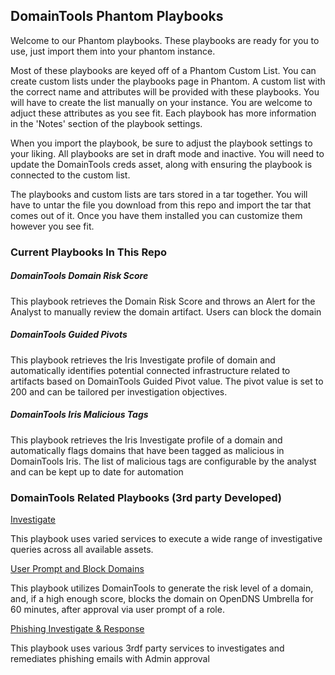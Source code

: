 ## DomainTools Phantom Playbooks

Welcome to our Phantom playbooks. These playbooks are ready for you to use, just import them into your phantom instance. 

Most of these playbooks are keyed off of a Phantom Custom List. You can create custom lists under the playbooks page in Phantom. A custom list with the correct name and attributes will be provided with these playbooks. You will have to create the list manually on your instance. You are welcome to adjuct these attributes as you see fit. Each playbook has more information in the 'Notes' section of the playbook settings. 

When you import the playbook, be sure to adjust the playbook settings to your liking. All playbooks are set in draft mode and inactive. You will need to update the DomainTools creds asset, along with ensuring the playbook is connected to the custom list.

The playbooks and custom lists are tars stored in a tar together. You will have to untar the file you download from this repo and import the tar that comes out of it. Once you have them installed you can customize them however you see fit. 

### Current Playbooks In This Repo

##### DomainTools Domain Risk Score
This playbook retrieves the Domain Risk Score and throws an Alert for the Analyst to manually review the domain artifact. Users can block the domain 
##### DomainTools Guided Pivots
This playbook retrieves the Iris Investigate profile of domain and automatically identifies potential connected infrastructure related to artifacts based on DomainTools Guided Pivot value. The pivot value is set to 200 and can be tailored per investigation objectives.
##### DomainTools Iris Malicious Tags
This playbook retrieves the Iris Investigate profile of a domain and automatically flags domains that have been tagged as malicious in DomainTools Iris. The list of malicious tags are configurable by the analyst and can be kept up to date for automation

### DomainTools Related Playbooks (3rd party Developed)
[Investigate](https://github.com/phantomcyber/playbooks/blob/4.2/investigate.py)

This playbook uses varied services to execute a wide range of investigative queries across all available assets.

[User Prompt and Block Domains](https://github.com/phantomcyber/playbooks/blob/4.2/user_prompt_and_block_domain.py)

This playbook utilizes DomainTools to generate the risk level of a domain, and, if a high enough score, blocks the domain on OpenDNS Umbrella for 60 minutes, after approval via user prompt of a role.

[Phishing Investigate & Response](https://github.com/phantomcyber/playbooks/blob/4.2/phishing_investigate_and_respond.py)
 
This playbook uses various 3rdf party services to investigates and remediates phishing emails with Admin approval 
